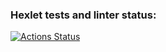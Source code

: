 ### Hexlet tests and linter status:
[![Actions Status](https://github.com/mrtheyann/devops-for-programmers-project-lvl1/workflows/hexlet-check/badge.svg)](https://github.com/mrtheyann/devops-for-programmers-project-lvl1/actions)
